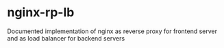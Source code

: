 # nginx-rp-lb
Documented implementation of nginx as reverse proxy for frontend server and as load balancer for backend servers
